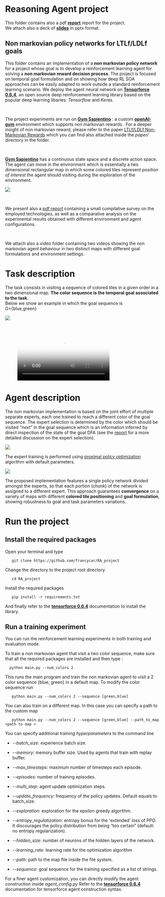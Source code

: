 

# Reasoning Agent project

This folder contains also a pdf **[report](https://github.com/francycar/RA_project/blob/main/report/Reasoning_Agent.pdf)** report for the project.
<br/>
We attach also a deck of **[slides](https://github.com/francycar/RA_project/blob/main/presentation/RA.pptx)** in pptx format.



## Non markovian policy networks for LTLf/LDLf goals

This folder contains an implementation of a **non markovian policy network**  for a project whose goal is to develop a reinforcement learning agent for solving a **non markovian reward decision process**. The project is focused on temporal goal formulation and on showing how deep RL SOA approaches can be easily adapted to work outside a standard reinforcement learning scenario. 
We deploy the agent neural network  on **[Tensorforce 0.6.4](https://github.com/tensorforce/tensorforce)**, an open source deep reinforcement learning library based on the popular deep learning libaries: *Tensorflow*  and *Keras*.  

<br/>

The project experiments are run on  **[Gym Sapientino](https://github.com/cipollone/gym-sapientino-case)** :  a  custom **[openAI-gym](https://github.com/openai/gym)** environment which supports non markovian rewards . 
For a deeper insight of non markovian  reward, please refer to the paper
[ LTLf/LDLf Non-Markovian Rewards](https://ojs.aaai.org/index.php/AAAI/article/view/11572) which you can find also attached inside the *paper/* directory in the folder.

<br/>

 **[Gym Sapientino](https://github.com/cipollone/gym-sapientino-case)** has  a continuous state space and a discrete action space. 
The agent can move in the environment which is essentially a two dimensional rectangular map in which some colored tiles represent *position of interest* the agent should visiting during the exploration of the environment.


![](report/images/map3_easy.png)



<br/>

We present also a [pdf report](https://github.com/francycar/RA_project/blob/main/report/Reasoning_Agent.pdf) containing a small compilative survey on the employed technologies, as well as a comparative analysis on the experimental results obtained with different environment and agent configurations.

<br/>

We attach also a video folder containing two videos showing the non markovian agent behaviour in two distinct maps with different goal  formulations and environment settings.

# Task description
The task consists in visiting a sequence of colored tiles in a given order in a two dimensional map. 
**The color sequence is the temporal goal associated to the task**.  
Below we show an example  in which the  goal sequence is  
G={blue,green}  

![](report/images/map2_easy.png)



<br/>



<figure class="video_container">
  <video controls="true" allowfullscreen="true" poster="report/images/map3_easy.png">
    <source src="video/three_colors.mp4" type="video/mp4">
    <source src="video/three_colors.ogg" type="video/ogg">
    <source src="video/thee_colors.webm" type="video/webm">
  </video>
</figure>




#  Agent description
The non markovian implementation is based on the joint effort of multiple separate experts, each one trained to reach a different color of the goal sequence. The expert selection is determined by the color which should be visited *"next"* in the goal sequence which is an information inferred by direct inspection of the state of the goal DFA (see the [report](https://github.com/francycar/RA_project/blob/main/report/Reasoning_Agent.pdf) for a more detailed discussion on the expert selection).

![](report/images/baseline_implementation_schema.png)


 The expert training is performed using  [proximal policy optimization](https://arxiv.org/abs/1707.06347) algorithm with default parameters.



![](report/images/network_implementation.png)


 The proposed  implementation features a single policy network divided amongst the experts, so that each *portion* (chunk) of the network is assigned to a different expert.
This approach guarantees **convergence** on a variety of maps with different **colored tile positioning** and **goal formulation**, showing robustness to goal and task parameters variations.

#  Run the project
## Install the required packages
Open your terminal and type

`	git clone https://github.com/francycar/RA_project` 

Change the directory to the project root directory

`	cd RA_project` 


Install the required packages

`	pip install -r requirements.txt` 

And finally refer to the **[tensorforce 0.6.4](https://github.com/tensorforce/tensorforce)** documentation to install the library.


## Run a training experiment
You can run the reinforcement learning experiments in both training and evaluation mode.

To train a non markovian agent that visit a two color sequence, make sure that all the required packages are installed and then type :


`	python main.py --num_colors 2 ` 

This runs the main program and train the non markovian agent to visit a 2 color sequence {blue, green} in a default map.
To modify the color sequence run 

`	python main.py --num_colors 2 --sequence [green,blue]` 

You can also train on a different map. In this case you can specify a path to the custom map


`	python main.py --num_colors 2 --sequence [green,blue] --path_to_map <path to map >`

You can specify additional training *hyperparameters* to the command line 

- --*batch_size*:  experience batch size.

- --*memory*: memory buffer size. Used by agents that train with replay buffer.

- --*max_timesteps*: maximum number of timesteps each episode.

- --*episodes*: number of training episodes.

- --*multi_step*: agent update optimization steps.

- --*update_frequency*: frequency of the policy updates. Default equals to batch_size.

- --*exploration*: exploration for the epsilon greedy algorithm.

- --*entropy_regulatization*: entropy bonus for the 'extended' loss of PPO. It discourages the policy distribution from being “too certain” (default: no entropy regularization).

- --*hidden_size*: number of neurons of the hidden layers of the network.

- --*learning_rate*: learning rate for the optimization algorithm

- --*path*: path to the map file inside the file system.

- --*sequence*: goal sequence for the training specified as a list of strings.


For a finer agent customization, you can directly modify the agent construction inside *agent_config.py* 
Refer to the **[tensorforce 0.6.4](https://github.com/tensorforce/tensorforce)** documentation for tensorforce agent construction syntax.
